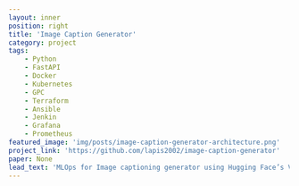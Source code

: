 ```yaml
---
layout: inner
position: right
title: 'Image Caption Generator'
category: project
tags: 
    - Python
    - FastAPI
    - Docker 
    - Kubernetes
    - GPC
    - Terraform
    - Ansible
    - Jenkin
    - Grafana 
    - Prometheus
featured_image: 'img/posts/image-caption-generator-architecture.png'
project_link: 'https://github.com/lapis2002/image-caption-generator'
paper: None
lead_text: 'MLOps for Image captioning generator using Hugging Face’s Vision Transformer ViT and Vision Encoder Decoder Models.'
---
```

